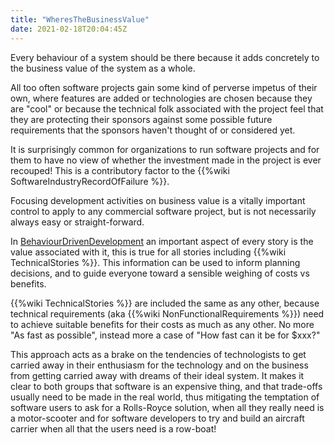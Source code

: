 ```yaml
---
title: "WheresTheBusinessValue"
date: 2021-02-18T20:04:45Z
---
```


Every behaviour of a system should be there because it adds concretely to the business value of the system as a whole.

All too often software projects gain some kind of perverse impetus of their own, where features are added or technologies are chosen because they are "cool" or because the technical folk associated with the project feel that they are protecting their sponsors against some possible future requirements that the sponsors haven't thought of or considered yet.

It is surprisingly common for organizations to run software projects and for them to have no view of whether the investment made in the project is ever recouped! This is a contributory factor to the {{%wiki SoftwareIndustryRecordOfFailure %}}.

Focusing development activities on business value is a vitally important control to apply to any commercial software project, but is not necessarily always easy or straight-forward.

In [BehaviourDrivenDevelopment](/) an important aspect of every story is the value associated with it, this is true for all stories including {{%wiki TechnicalStories %}}. This information can be used to inform planning decisions, and to guide everyone toward a sensible weighing of costs vs benefits.

{{%wiki TechnicalStories %}} are included the same as any other, because technical requirements (aka {{%wiki NonFunctionalRequirements %}}) need to achieve suitable benefits for their costs as much as any other. No more "As fast as possible", instead more a case of "How fast can it be for $xxx?" 

This approach acts as a brake on the tendencies of technologists to get carried away in their enthusiasm for the technology and on the business from getting carried away with dreams of their ideal system. It makes it clear to both groups that software is an expensive thing, and that trade-offs usually need to be made in the real world, thus mitigating the temptation of software users to ask for a Rolls-Royce solution, when all they really need is a motor-scooter and for software developers to try and build an aircraft carrier when all that the users need is a row-boat! 